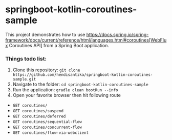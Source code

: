 # springboot-kotlin-coroutines-sample

This project demonstrates how to
use https://docs.spring.io/spring-framework/docs/current/reference/html/languages.html#coroutines[WebFlux Coroutines
API] from a Spring Boot application.

### Things todo list:

1. Clone this repository: `git clone https://github.com/hendisantika/springboot-kotlin-coroutines-sample.git`
2. Navigate to the folder: `cd springboot-kotlin-coroutines-sample`
3. Run the application: `gradle clean bootRun --info`
4. Open your favorite browser then hit following route

* `GET coroutines/`
* `GET coroutines/suspend`
* `GET coroutines/deferred`
* `GET coroutines/sequential-flow`
* `GET coroutines/concurrent-flow`
* `GET coroutines/flow-via-webclient`